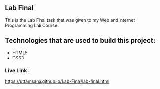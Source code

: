 ## Lab Final 
This is the Lab Final task that was given to my Web and Internet Programming Lab Course.

## Technologies that are used to build this project:
- HTML5
- CSS3

### Live Link : 
https://uttamsaha.github.io/Lab-Final/lab-final.html
